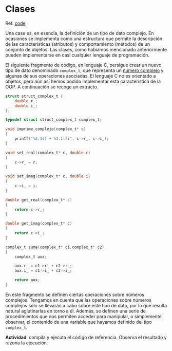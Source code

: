 # Clases

Ref. [code](https://github.com/RieraULL/AED-ULL/blob/master/code/code0.c)

Una case es, en esencia, la definición de un tipo de dato complejo. En ocasiones se implementa como una estructura que permite la descripción de las características \(atributos\) y comportamiento \(métodos\) de un conjunto de objetos. Las clases, como habíamos mencionado anteriormente pueden implementarse en casi cualquier lenguaje de programación.

El siguiente fragmento de código, en lenguaje C, persigue crear un nuevo tipo de dato denominado `complex_t`, que representa un [número complejo](https://es.wikipedia.org/wiki/Número_complejo) y algunas de sus operaciones asociadas. El lenguaje C no es orientado a objetos, pero aún así hemos podido implementar esta característica de la OOP. A continuación se recoge un extracto.

```c
struct struct_complex_t {
    double r_;
    double i_;
};

typedef struct struct_complex_t complex_t; 

void imprime_complejo(complex_t* c)
{
    printf("%3.1lf + %3.1lfi", c->r_, c->i_);
}

void set_real(complex_t* c, double r)
{
    c->r_ = r;
}

void set_imag(complex_t* c, double i)
{
    c->i_ = i;
}

double get_real(complex_t* c)
{
    return c->r_;
}

double get_imag(complex_t* c)
{
    return c->i_;
}

complex_t suma(complex_t* c1,complex_t* c2)
{
    complex_t aux;

    aux.r_ = c1->r_ + c2->r_;
    aux.i_ = c1->i_ + c2->i_;

    return aux;
}
```

En este fragmento se definen ciertas operaciones sobre números complejos. Tengamos en cuenta que las operaciones sobre números complejos sólo se llevarán a cabo sobre este tipo de dato, por lo que resulta natural aglutinarlas en torno a él. Además, se definen una serie de procedimientos que nos permiten acceder para manipular, o simplemente observar, el contenido de una variable que hayamos definido del tipo `complex_t`.

**Actividad**: compila y ejecuta el código de referencia. Observa el resultado y razona la ejecución.

